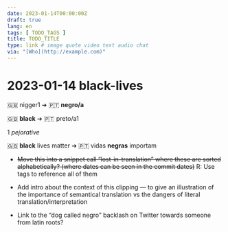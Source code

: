 ```yaml
---
date: 2023-01-14T00:00:00Z
draft: true
lang: en
tags: [ TODO_TAGS ]
title: TODO_TITLE
type: link # image quote video text audio chat
via: "[Who](http://example.com)"
---
```



# 2023-01-14 black-lives


🇬🇧 nigger1 ➔ 🇵🇹 **negro/a**

🇬🇧 **black** ➔ 🇵🇹 preto/a1

1 *pejorative*

🇬🇧 **black** lives matter ➔ 🇵🇹 vidas **negras** importam

* ~~Move this into a snippet call “lost-in-translation” where these are sorted alphabetically? (where dates can be seen in the commit dates)~~ R: Use tags to reference all of them
* Add intro about the context of this clipping — to give an illustration of the importance of semantical translation vs the dangers of literal translation/interpretation

* Link to the “dog called negro” backlash on Twitter towards someone from latin roots?

